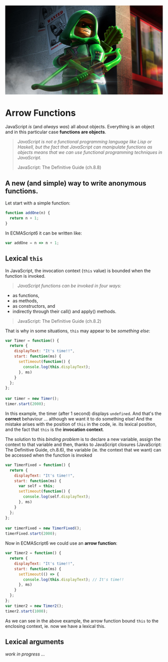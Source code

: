 
![alt text](https://raw.githubusercontent.com/ftarulla/playingWithES6/master/resources/walpaper-Green-Arrow-Wallpaper-HD3891-with-Green-Arrow-Wallpaper-HD3891.jpg "Arrow Functions")

# Arrow Functions
JavaScript *is* (and *always was*) all about objects.
Everything is an object and in this particular case __functions are objects__.

> *JavaScript is not a functional programming language like Lisp or Haskell, but the fact that JavaScript can manipulate functions as objects means that we can use functional programming techniques in JavaScript.*
>
>JavaScript: The Definitive Guide (ch.8.8)

## A new (and simple) way to write anonymous functions.
Let start with a simple function:
```js
function addOne(n) {
  return n + 1;
}
```
In ECMAScript6 it can be written like:
```js
var addOne = n => n + 1;
```

## Lexical `this`
In JavaScript, the invocation context (`this` value) is bounded when the function is invoked.
> _JavaScript functions can be invoked in four ways:_
* as functions,
* as methods,
* as constructors, and
* indirectly through their call() and apply() methods.
>
>JavaScript: The Definitive Guide (ch.8.2)

That is why in some situations, `this` may appear to be *something else*:

```js
var Timer = function() {
  return {
    displayText: "It's time!!",
    start: function(ms) {
      setTimeout(function() {
        console.log(this.displayText);
      }, ms)
    }
  };
};

var timer = new Timer();
timer.start(2000);
```
In this example, the timer (after 1 second) displays `undefined`. And that's the **correct** behaviour ... although we want it to do something else! And the mistake arises with the position of `this` in the code, ie. its lexical position, and the fact that `this` is the **invocation context**.

The solution to this *binding problem* is to declare a new variable, assign the context to that variable and then, thanks to JavaScript closures (JavaScript: The Definitive Guide, ch.8.6), the variable (ie. the context that we want) can be accessed when the function is invoked

```js
var TimerFixed = function() {
  return {
    displayText: "It's time!!",
    start: function(ms) {
      var self = this;
      setTimeout(function() {
        console.log(self.displayText);
      }, ms)
    }
  };
};

var timerFixed = new TimerFixed();
timerFixed.start(2000);
```

Now in ECMAScript6 we could use an **arrow function**:
```js
var Timer2 = function() {
  return {
    displayText: "It's time!!",
    start: function(ms) {
      setTimeout(() => {
        console.log(this.displayText); // It's time!!
      }, ms)
    }
  };
};
var timer2 = new Timer2();
timer2.start(1000);
```
As we can see in the above example, the arrow function bound `this` to the enclosing context, ie. now we have a lexical this.

## Lexical arguments
*work in progress ...*
